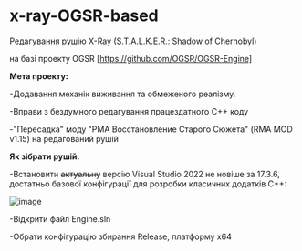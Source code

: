 # x-ray-OGSR-based
Редагування рушію X-Ray (S.T.A.L.K.E.R.: Shadow of Chernobyl) 

на базі проекту OGSR [https://github.com/OGSR/OGSR-Engine]

**Мета проекту:**

-Додавання механік виживання та обмеженого реалізму.

-Вправи з бездумного редагування працездатного C++ коду

-"Пересадка" моду "РМА Восстановление Старого Сюжета" (RMA MOD v1.15) на редагований рушій

**Як зібрати рушій:**

-Встановити ~~актуальну~~ версію Visual Studio 2022 не новіше за 17.3.6, достатньо базової конфігурації для розробки класичних додатків С++:

![image](https://user-images.githubusercontent.com/23098597/189554406-9a324d3b-17be-4d74-80c1-9f5332682605.png)

-Відкрити файл Engine.sln

-Обрати конфігурацію збирання Release, платформу x64
